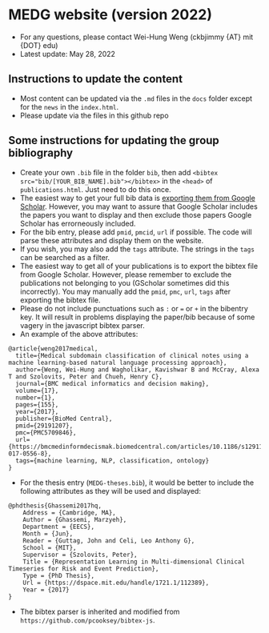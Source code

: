 # MEDG website (version 2022)

* For any questions, please contact Wei-Hung Weng (ckbjimmy {AT} mit {DOT} edu)
* Latest update: May 28, 2022

## Instructions to update the content

* Most content can be updated via the `.md` files in the `docs` folder except for the `news` in the `index.html`.
* Please update via the files in this github repo
<!-- * Please copy the files into `/afs/csail.mit.edu/group/medg/www/data` to display the website under the CSAIL domain. -->

## Some instructions for updating the group bibliography

* Create your own `.bib` file in the folder `bib`, then add `<bibtex src="bib/[YOUR_BIB_NAME].bib"></bibtex>` in the `<head>` of `publications.html`. Just need to do this once.
* The easiest way to get your full bib data is [exporting them from
  Google
  Scholar](https://www.ndsu.edu/fileadmin/digitalmeasures/DM_Training_Materials/BibTex_Exports_from_Google_Scholar.pdf). However, 
  you may want to assure that Google Scholar includes the papers you
  want to display and then exclude those papers Google Scholar has
  errorneously included. 
* For the bib entry, please add `pmid`, `pmcid`, `url` if
  possible. The code will parse these attributes and display them on
  the website. 
* If you wish, you may also add the `tags` attribute. The strings in
  the `tags` can be searched as a filter. 
* The easiest way to get all of your publications is to export the
  bibtex file from Google Scholar. However, please remember to exclude
  the publications not belonging to you (GScholar sometimes did this
  incorrectly). You may manually add the `pmid`, `pmc`, `url`, `tags`
  after exporting the bibtex file. 
* Please do not include punctuations such as `:` or `=` or `+`  in the
  bibentry key. It will result in problems displaying the  paper/bib
  because of some vagery in the javascript bibtex parser. 
* An example of the above attributes:

```
@article{weng2017medical,
  title={Medical subdomain classification of clinical notes using a machine learning-based natural language processing approach},
  author={Weng, Wei-Hung and Wagholikar, Kavishwar B and McCray, Alexa T and Szolovits, Peter and Chueh, Henry C},
  journal={BMC medical informatics and decision making},
  volume={17},
  number={1},
  pages={155},
  year={2017},
  publisher={BioMed Central},
  pmid={29191207},
  pmc={PMC5709846},
  url={https://bmcmedinformdecismak.biomedcentral.com/articles/10.1186/s12911-017-0556-8},
  tags={machine learning, NLP, classification, ontology}
}
```

* For the thesis entry (`MEDG-theses.bib`), it would be better to include the following attributes as they will be used and displayed:

```
@phdthesis{Ghassemi2017hq,
	Address = {Cambridge, MA},
	Author = {Ghassemi, Marzyeh},
	Department = {EECS},
	Month = {Jun},
	Reader = {Guttag, John and Celi, Leo Anthony G},
	School = {MIT},
	Supervisor = {Szolovits, Peter},
	Title = {Representation Learning in Multi-dimensional Clinical Timeseries for Risk and Event Prediction},
	Type = {PhD Thesis},
	Url = {https://dspace.mit.edu/handle/1721.1/112389},
	Year = {2017}
}
```

* The bibtex parser is inherited and modified from `https://github.com/pcooksey/bibtex-js`.
